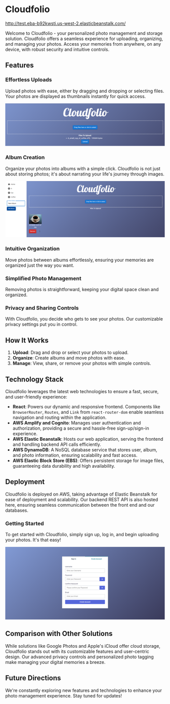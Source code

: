 # Cloudfolio

http://test.eba-b92kwsti.us-west-2.elasticbeanstalk.com/

Welcome to Cloudfolio - your personalized photo management and storage solution. Cloudfolio offers a seamless experience for uploading, organizing, and managing your photos. Access your memories from anywhere, on any device, with robust security and intuitive controls.

## Features

### Effortless Uploads
Upload photos with ease, either by dragging and dropping or selecting files. Your photos are displayed as thumbnails instantly for quick access.

![Upload Screenshot](./demoPictures/demo_upload.png)

### Album Creation
Organize your photos into albums with a simple click. Cloudfolio is not just about storing photos; it's about narrating your life's journey through images.

![Album Creation Screenshot](./demoPictures/demo_album.png)

### Intuitive Organization
Move photos between albums effortlessly, ensuring your memories are organized just the way you want.

### Simplified Photo Management
Removing photos is straightforward, keeping your digital space clean and organized.

### Privacy and Sharing Controls
With Cloudfolio, you decide who gets to see your photos. Our customizable privacy settings put you in control.

## How It Works

1. **Upload**: Drag and drop or select your photos to upload.
2. **Organize**: Create albums and move photos with ease.
3. **Manage**: View, share, or remove your photos with simple controls.

## Technology Stack

Cloudfolio leverages the latest web technologies to ensure a fast, secure, and user-friendly experience:

- **React**: Powers our dynamic and responsive frontend. Components like `BrowserRouter`, `Routes`, and `Link` from `react-router-dom` enable seamless navigation and routing within the application.
- **AWS Amplify and Cognito**: Manages user authentication and authorization, providing a secure and hassle-free sign-up/sign-in experience.
- **AWS Elastic Beanstalk**: Hosts our web application, serving the frontend and handling backend API calls efficiently.
- **AWS DynamoDB**: A NoSQL database service that stores user, album, and photo information, ensuring scalability and fast access.
- **AWS Elastic Block Store (EBS)**: Offers persistent storage for image files, guaranteeing data durability and high availability.

## Deployment

Cloudfolio is deployed on AWS, taking advantage of Elastic Beanstalk for ease of deployment and scalability. Our backend REST API is also hosted here, ensuring seamless communication between the front end and our databases.

### Getting Started

To get started with Cloudfolio, simply sign up, log in, and begin uploading your photos. It's that easy!

![Account Creation Screenshot](./demoPictures/demo_account.png)

## Comparison with Other Solutions

While solutions like Google Photos and Apple's iCloud offer cloud storage, Cloudfolio stands out with its customizable features and user-centric design. Our advanced privacy controls and personalized photo tagging make managing your digital memories a breeze.

## Future Directions

We're constantly exploring new features and technologies to enhance your photo management experience. Stay tuned for updates!
